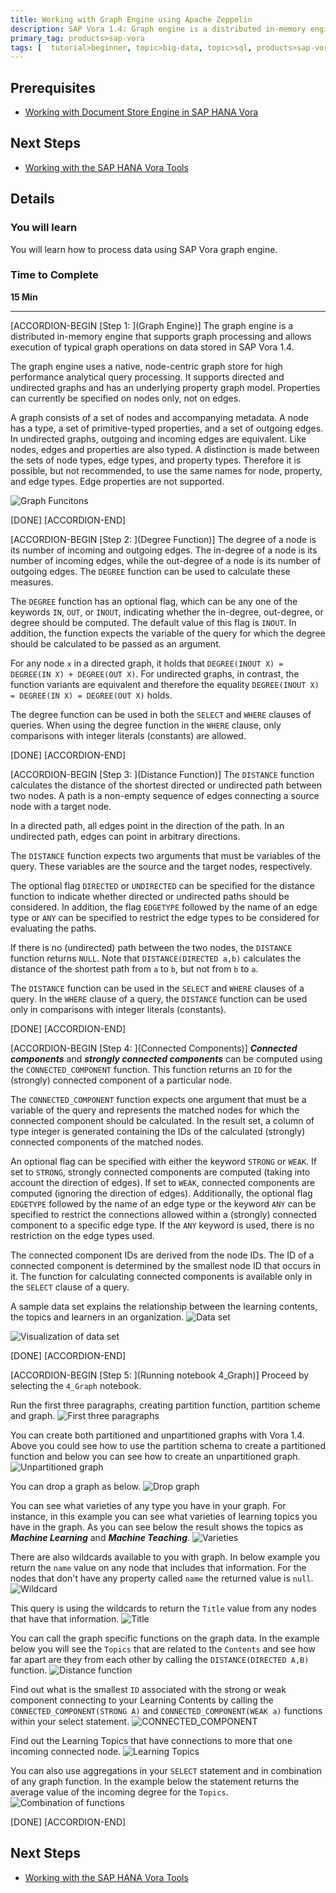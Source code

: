 ```yaml
---
title: Working with Graph Engine using Apache Zeppelin
description: SAP Vora 1.4: Graph engine is a distributed in-memory engine that supports graph processing and allows execution of typical graph operations on data stored in SAP Vora
primary_tag: products>sap-vora
tags: [  tutorial>beginner, topic>big-data, topic>sql, products>sap-vora ]
---
```


## Prerequisites  
 - [Working with Document Store Engine in SAP HANA Vora](http://www.sap.com/developer/tutorials/vora-ova-zeppelin7.html)


## Next Steps
 - [Working with the SAP HANA Vora Tools](http://www.sap.com/developer/tutorials/vora-ova-toolsintro.html)

## Details
### You will learn  
You will learn how to process data using SAP Vora graph engine.

### Time to Complete
**15 Min**

---

[ACCORDION-BEGIN [Step 1: ](Graph Engine)]
The graph engine is a distributed in-memory engine that supports graph processing and allows execution of typical graph operations on data stored in SAP Vora 1.4.

The graph engine uses a native, node-centric graph store for high performance analytical query processing. It supports directed and undirected graphs and has an underlying property graph model. Properties can currently be specified on nodes only, not on edges.

A graph consists of a set of nodes and accompanying metadata. A node has a type, a set of primitive-typed properties, and a set of outgoing edges. In undirected graphs, outgoing and incoming edges are equivalent. Like nodes, edges and properties are also typed. A distinction is made between the sets of node types, edge types, and property types. Therefore it is possible, but not recommended, to use the same names for node, property, and edge types. Edge properties are not supported.

![Graph Funcitons](zep4_01_14.jpg)

[DONE]
[ACCORDION-END]

[ACCORDION-BEGIN [Step 2: ](Degree Function)]
The degree of a node is its number of incoming and outgoing edges. The in-degree of a node is its number of incoming edges, while the out-degree of a node is its number of outgoing edges. The `DEGREE` function can be used to calculate these measures.

The `DEGREE` function has an optional flag, which can be any one of the keywords `IN`, `OUT`, or `INOUT`, indicating whether the in-degree, out-degree, or degree should be computed. The default value of this flag is `INOUT`. In addition, the function expects the variable of the query for which the degree should be calculated to be passed as an argument.

For any node `x` in a directed graph, it holds that `DEGREE(INOUT X) = DEGREE(IN X) + DEGREE(OUT X)`. For undirected graphs, in contrast, the function variants are equivalent and therefore the equality `DEGREE(INOUT X) = DEGREE(IN X) = DEGREE(OUT X)` holds.

The degree function can be used in both the `SELECT` and `WHERE` clauses of queries. When using the degree function in the `WHERE` clause, only comparisons with integer literals (constants) are allowed.



[DONE]
[ACCORDION-END]


[ACCORDION-BEGIN [Step 3: ](Distance Function)]
The `DISTANCE` function calculates the distance of the shortest directed or undirected path between two nodes. A path is a non-empty sequence of edges connecting a source node with a target node.

In a directed path, all edges point in the direction of the path. In an undirected path, edges can point in arbitrary directions.

The `DISTANCE` function expects two arguments that must be variables of the query. These variables are the source and the target nodes, respectively.

The optional flag `DIRECTED` or `UNDIRECTED` can be specified for the distance function to indicate whether directed or undirected paths should be considered. In addition, the flag `EDGETYPE` followed by the name of an edge type or `ANY` can be specified to restrict the edge types to be considered for evaluating the paths.

If there is no (undirected) path between the two nodes, the `DISTANCE` function returns `NULL`. Note that `DISTANCE(DIRECTED a,b)` calculates the distance of the shortest path from `a` to `b`, but not from `b` to `a`.

The `DISTANCE` function can be used in the `SELECT` and `WHERE` clauses of a query. In the `WHERE` clause of a query, the `DISTANCE` function can be used only in comparisons with integer literals (constants).


[DONE]
[ACCORDION-END]

[ACCORDION-BEGIN [Step 4: ](Connected Components)]
___Connected components___ and ___strongly connected components___ can be computed using the `CONNECTED_COMPONENT` function. This function returns an `ID` for the (strongly) connected component of a particular node.

The `CONNECTED_COMPONENT` function expects one argument that must be a variable of the query and represents the matched nodes for which the connected component should be calculated. In the result set, a column of type integer is generated containing the IDs of the calculated (strongly) connected components of the matched nodes.

An optional flag can be specified with either the keyword `STRONG` or `WEAK`. If set to `STRONG`, strongly connected components are computed (taking into account the direction of edges). If set to `WEAK`, connected components are computed (ignoring the direction of edges). Additionally, the optional flag `EDGETYPE` followed by the name of an edge type or the keyword `ANY` can be specified to restrict the connections allowed within a (strongly) connected component to a specific edge type. If the `ANY` keyword is used, there is no restriction on the edge types used.

The connected component IDs are derived from the node IDs. The ID of a connected component is determined by the smallest node ID that occurs in it. The function for calculating connected components is available only in the `SELECT` clause of a query.

A sample data set explains the relationship between the learning contents, the topics and learners in an organization.
![Data set](zep4_02_14.jpg)

![Visualization of data set](zep4_03_14.jpg)

[DONE]
[ACCORDION-END]

[ACCORDION-BEGIN [Step 5: ](Running notebook 4_Graph)]
Proceed by selecting the `4_Graph` notebook.

Run the first three paragraphs, creating partition function, partition scheme and graph.
![First three paragraphs](zep4_05a_14.png)

You can create both partitioned and unpartitioned graphs with Vora 1.4. Above you could see how to use the partition schema to create a partitioned function and below you can see how to create an unpartitioned graph.
![Unpartitioned graph](zep4_06_14.jpg)

You can drop a graph as below.
![Drop graph](zep4_07_14.jpg)

You can see what varieties of any type you have in your graph. For instance, in this example you can see what varieties of learning topics you have in the graph. As you can see below the result shows the topics as ___Machine Learning___ and ___Machine Teaching___.
![Varieties](zep4_08_14.jpg)

There are also wildcards available to you with graph. In below example you return the `name` value on any node that includes that information. For the nodes that don't have any property called `name` the returned value is `null`.
![Wildcard](zep4_09_14.jpg)

This query is using the wildcards to return the `Title` value from any nodes that have that information.
![Title](zep4_10_14.jpg)

You can call the graph specific functions on the graph data. In the example below you will see the `Topics` that are related to the `Contents` and see how far apart are they from each other by calling the `DISTANCE(DIRECTED A,B)` function.
![Distance function](zep4_11_14.jpg)

Find out what is the smallest `ID` associated with the strong or weak component connecting to your Learning Contents by calling the `CONNECTED_COMPONENT(STRONG A)` and `CONNECTED_COMPONENT(WEAK a)` functions within your select statement.
![CONNECTED_COMPONENT](zep4_12_14.jpg)

Find out the Learning Topics that have connections to more that one incoming connected node.
![Learning Topics](zep4_13_14.jpg)

You can also use aggregations in your `SELECT` statement and in combination of any graph function. In the example below the statement returns the average value of the incoming degree for the `Topics`.
![Combination of functions](zep4_14_14.jpg)


[DONE]
[ACCORDION-END]


## Next Steps
- [Working with the SAP HANA Vora Tools](http://www.sap.com/developer/tutorials/vora-ova-toolsintro.html)

